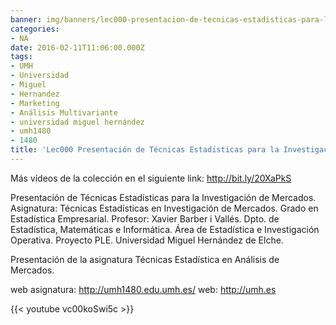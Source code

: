 ```yaml
---
banner: img/banners/lec000-presentacion-de-tecnicas-estadisticas-para-la-investigacion-de-mercados-umh1480.jpg
categories:
- NA
date: 2016-02-11T11:06:00.000Z
tags:
- UMH
- Universidad
- Miguel
- Hernandez
- Marketing
- Análisis Multivariante
- universidad miguel hernández
- umh1480
- 1480
title: 'Lec000 Presentación de Técnicas Estadísticas para la Investigación de Mercados (umh1480)'
---
```


Más vídeos de la colección en el siguiente link: http://bit.ly/20XaPkS

Presentación de Técnicas Estadísticas para la Investigación de Mercados.
Asignatura: Técnicas Estadísticas en Investigación de Mercados.
Grado en Estadística Empresarial.
Profesor: Xavier Barber i Vallés.
Dpto. de Estadística, Matemáticas e Informática.
Área de Estadística e Investigación Operativa.
Proyecto PLE. Universidad Miguel Hernández de Elche.

Presentación de la asignatura Técnicas Estadística en Análisis de Mercados.

web asignatura: http://umh1480.edu.umh.es/
web: http://umh.es

{{< youtube vc00koSwi5c >}}
